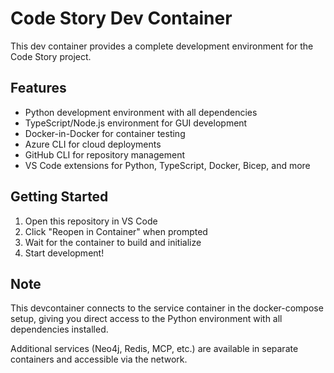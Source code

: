 # Code Story Dev Container

This dev container provides a complete development environment for the Code Story project.

## Features

- Python development environment with all dependencies
- TypeScript/Node.js environment for GUI development
- Docker-in-Docker for container testing
- Azure CLI for cloud deployments
- GitHub CLI for repository management
- VS Code extensions for Python, TypeScript, Docker, Bicep, and more

## Getting Started

1. Open this repository in VS Code
2. Click "Reopen in Container" when prompted
3. Wait for the container to build and initialize
4. Start development\!

## Note

This devcontainer connects to the service container in the docker-compose setup,
giving you direct access to the Python environment with all dependencies installed.

Additional services (Neo4j, Redis, MCP, etc.) are available in separate containers
and accessible via the network.

